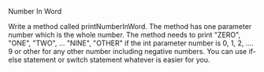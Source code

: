 Number In Word

Write a method called printNumberInWord. The method has one parameter number which is the whole number. The method needs
to print "ZERO", "ONE", "TWO", ... "NINE", "OTHER" if the int parameter number is 0, 1, 2, .... 9 or other for any other
number including negative numbers. You can use if-else statement or switch statement whatever is easier for you.
